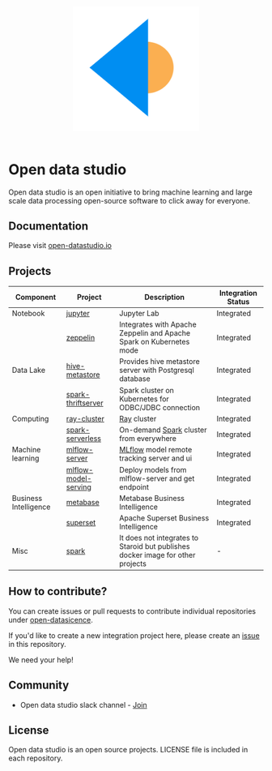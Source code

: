 <br />
<center>
  <img src="https://github.com/open-datastudio/datastudio/raw/master/docs/_static/open-datastudio-logo.png" width="250px"/>
</center>
<br />

# Open data studio

Open data studio is an open initiative to bring machine learning and large scale data processing open-source software to click away for everyone.

## Documentation

Please visit [open-datastudio.io](https://open-datastudio.io)

## Projects

| Component | Project | Description | Integration Status |
| ------- | --------- | ----------- | ------- |
| Notebook | [jupyter](https://github.com/open-datastudio/jupyter) | Jupyter Lab | Integrated |
| | [zeppelin](https://github.com/open-datastudio/zeppelin) | Integrates with Apache Zeppelin and Apache Spark on Kubernetes mode | Integrated |
| Data Lake | [hive-metastore](https://github.com/open-datastudio/hive-metastore) | Provides hive metastore server with Postgresql database | Integrated |
| | [spark-thriftserver](https://github.com/open-datastudio/spark-thriftserver) | Spark cluster on Kubernetes for ODBC/JDBC connection | Integrated |
| Computing | [ray-cluster](https://github.com/open-datastudio/ray-cluster) | [Ray](https://ray.io/) cluster | Integrated |
| | [spark-serverless](https://github.com/open-datastudio/spark-serverless) | On-demand [Spark](https://spark.apache.org) cluster from everywhere | Integrated |
| Machine learning | [mlflow-server](https://github.com/open-datastudio/mlflow-server) | [MLflow](https://mlflow.org/) model remote tracking server and ui | Integrated
| | [mlflow-model-serving](https://github.com/open-datastudio/mlflow-model-serving) | Deploy models from mlflow-server and get endpoint | Integrated
| Business Intelligence | [metabase](https://github.com/open-datastudio/metabase) | Metabase Business Intelligence | Integrated |
| | [superset](https://github.com/open-datastudio/superset) | Apache Superset Business Intelligence | Integrated |
| Misc | [spark](https://github.com/open-datastudio/spark) | It does not integrates to Staroid but publishes docker image for other projects | - |



## How to contribute?

You can create issues or pull requests to contribute individual repositories under [open-datasicence](https://github.com/open-datastudio).

If you'd like to create a new integration project here, please create an [issue](https://github.com/open-datastudio/datastudio/issues) in this repository.

We need your help!

## Community

 * Open data studio slack channel - [Join](https://join.slack.com/t/opendatastudio/shared_invite/zt-jq449y9j-DIPBteeWC15xBbQAqi4J4g)

## License

Open data studio is an open source projects.
LICENSE file is included in each repository.
